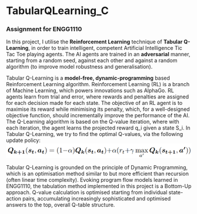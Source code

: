 # TabularQLearning_C
### Assignment for ENGG1110  

In this project, I utilise the **Reinforcement Learning** technique of **Tabular Q-Learning**, in order to train intelligent, competent Artificial Intelligence Tic Tac Toe playing agents. The AI agents are trained in an **adversarial** manner, starting from a random seed, against each other and against a random algorithm (to improve model robustness and generalisation).  

Tabular Q-Learning is a **model-free, dynamic-programming** based Reinforcement Learning algorithm. Reinforcement Learning (RL) is a branch of Machine Learning, which powers innovations such as AlphaGo. RL agents learn from trial and error, where rewards and penalties are assigned for each decision made for each state. The objective of an RL agent is to maximise its reward while minimising its penalty, which, for a well-designed objective function, should incrementally improve the performance of the AI. The Q-Learning algorithm is based on the Q-value iteration, where with each iteration, the agent learns the projected reward q_i given a state S_i. In Tabular Q-Learning, we try to find the optimal Q-values, via the following update policy:  
![](./Capture.PNG)  

Tabular Q-Learning is grounded on the principle of Dynamic Programming, which is an optimisation method similar to but more efficient than recursion (often linear time complexity). Evoking program flow models learned in ENGG1110, the tabulation method implemented in this project is a Bottom-Up approach. Q-value calculation is optimised starting from individual state-action pairs, accumulating increasingly sophisticated and optimised answers to the top, overall Q-table structure.
